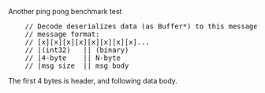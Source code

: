 
Another ping pong benchmark test

<pre>
    // Decode deserializes data (as Buffer*) to this message
    // message format:
    // [x][x][x][x][x][x][x][x]...
    // |(int32)   || (binary)
    // |4-byte    || N-byte
	// |msg size  || msg body
</pre>

The first 4 bytes is header, and following data body.
